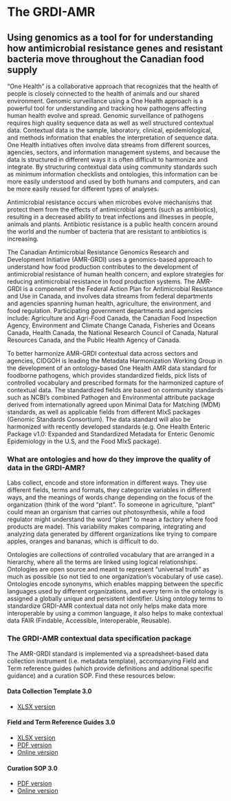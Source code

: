 # The GRDI-AMR

## Using genomics as a tool for for understanding how antimicrobial resistance genes and resistant bacteria move throughout the Canadian food supply

“One Health” is a collaborative approach that recognizes that the health of people is closely connected to the health of animals and our shared environment. Genomic surveillance using a One Health approach is a powerful tool for understanding and tracking how pathogens affecting human health evolve and spread. Genomic surveillance of pathogens requires high quality sequence data as well as well structured contextual data. Contextual data is the sample, laboratory, clinical, epidemiological, and methods information that enables the interpretation of sequence data. One Health initiatives often involve data streams from different sources, agencies, sectors, and information management systems, and because the data is structured in different ways it is often difficult to harmonize and integrate. By structuring contextual data using community standards such as minimum information checklists and ontologies, this information can be more easily understood and used by both humans and computers, and can be more easily reused for different types of analyses.

Antimicrobial resistance occurs when microbes evolve mechanisms that protect them from the effects of antimicrobial agents (such as antibiotics), resulting in a decreased ability to treat infections and illnesses in people, animals and plants. Antibiotic resistance is a public health concern around the world and the number of bacteria that are resistant to antibiotics is increasing.

The Canadian Antimicrobial Resistance Genomics Research and Development Initiative (AMR-GRDI) uses a genomics-based approach to understand how food production contributes to the development of antimicrobial resistance of human health concern, and explore strategies for reducing antimicrobial resistance in food production systems. The AMR-GRDI is a component of the Federal Action Plan for Antimicrobial Resistance and Use in Canada, and involves data streams from federal departments and agencies spanning human health, agriculture, the environment, and food regulation. Participating government departments and agencies include: Agriculture and Agri-Food Canada, the Canadian Food Inspection Agency, Environment and Climate Change Canada, Fisheries and Oceans Canada, Health Canada, the National Research Council of Canada, Natural Resources Canada, and the Public Health Agency of Canada. 

To better harmonize AMR-GRDI contextual data across sectors and agencies, CIDGOH is leading the Metadata Harmonization Working Group in the development of an ontology-based One Health AMR data standard for foodborne pathogens, which provides standardized fields, pick lists of controlled vocabulary and prescribed formats for the harmonized capture of contextual data. The standardized fields are based on community standards such as NCBI’s combined Pathogen and Environmental attribute package derived from internationally agreed upon Minimal Data for Matching (MDM) standards, as well as applicable fields from different MIxS packages (Genomic Standards Consortium). The data standard will also be harmonized with recently developed standards (e.g. One Health Enteric Package v1.0: Expanded and Standardized Metadata for Enteric Genomic Epidemiology in the U.S, and the Food MIxS package). 

### What are ontologies and how do they improve the quality of data in the GRDI-AMR?

Labs collect, encode and store information in different ways. They use different fields, terms and formats, they categorize variables in different ways, and the meanings of words change depending on the focus of the organization (think of the word “plant”. To someone in agriculture, “plant” could mean an organism that carries out photosynthesis, while a food regulator might understand the word “plant” to mean a factory where food products are made). This variability makes comparing, integrating and analyzing data generated by different organizations like trying to compare apples, oranges and bananas, which is difficult to do.
 
Ontologies are collections of controlled vocabulary that are arranged in a hierarchy, where all the terms are linked using logical relationships. Ontologies are open source and meant to represent “universal truth” as much as possible (so not tied to one organization’s vocabulary of use case). Ontologies encode synonyms, which enables mapping between the specific languages used by different organizations, and every term in the ontology is assigned a globally unique and persistent identifier. Using ontology terms to standardize GRDI-AMR contextual data not only helps make data more interoperable by using a common language, it also helps to make contextual data FAIR (Findable, Accessible, Interoperable, Reusable).

### The GRDI-AMR contextual data specification package

The AMR-GRDI standard is implemented via a spreadsheet-based data collection instrument (i.e. metadata template), accompanying Field and Term reference guides (which provide definitions and additional specific guidance) and a curation SOP.
Find these resources below:
 
#### Data Collection Template 3.0
- [XLSX version](https://github.com/cidgoh/GRDI_AMR_One_Health/tree/main/Template)
 
#### Field and Term Reference Guides 3.0
- [XLSX version](https://github.com/cidgoh/GRDI_AMR_One_Health/tree/main/Reference%20Guide)
- [PDF version](https://github.com/cidgoh/GRDI_AMR_One_Health/tree/main/Reference%20Guide)
- [Online version](https://docs.google.com/spreadsheets/d/1crc7yQtd8aj5LJYyeDMrNWqUO-o9ulKRkSqAub-51gg/edit?usp=sharing)

#### Curation SOP 3.0
- [PDF version](https://github.com/cidgoh/GRDI_AMR_One_Health/blob/main/GRDI_Metadata-Curation-SOP-3.0.pdf)
- [Online version](https://docs.google.com/document/d/e/2PACX-1vTFrkZ5CaZTgoQLnAnIYPVOrDhl1xkYvCaMIcQ4BfcvH77N9vcy5zRnjyM6dvl4ZwYK2EwhDTc1Rvl1/pub)
